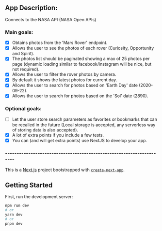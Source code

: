 ## App Description:

Connects to the NASA API (NASA Open APIs)

### Main goals:

- [x] Obtains photos from the 'Mars Rover' endpoint.
- [x] Allows the user to see the photos of each rover (Curiosity, Opportunity and Spirit).
- [x] The photos list should be paginated showing a max of 25 photos per page (dynamic loading similar to facebook/instagram will be nice, but not required).
- [x] Allows the user to filter the rover photos by camera.
- [x] By default it shows the latest photos for current day.
- [x] Allows the user to search for photos based on 'Earth Day' date (2020-09-22).
- [x] Allows the user to search for photos based on the 'Sol' date (2890).

### Optional goals:

- [ ] Let the user store search parameters as favorites or bookmarks that can be recalled in the future (Local storage is accepted, any serverless way of storing data is also accepted).
- [x] A lot of extra points if you include a few tests.
- [x] You can (and will get extra points) use NextJS to develop your app.

### ---------------------------------------------------------------------

This is a [Next.js](https://nextjs.org/) project bootstrapped with [`create-next-app`](https://github.com/vercel/next.js/tree/canary/packages/create-next-app).

## Getting Started

First, run the development server:

```bash
npm run dev
# or
yarn dev
# or
pnpm dev
```
